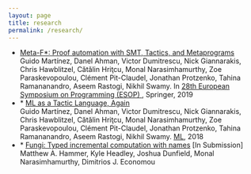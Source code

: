 ```yaml
---
layout: page
title: research
permalink: /research/
---
```

<div style="margin-top: 10px">
<ul>
<li><a href="https://arxiv.org/abs/1803.06547">Meta-F*: Proof automation with SMT, Tactics, and Metaprograms </a> <br> 
    Guido Martínez, Danel Ahman, Victor Dumitrescu, Nick Giannarakis, Chris Hawblitzel, Cătălin Hriţcu, Monal Narasimhamurthy, Zoe Paraskevopoulou, Clément Pit-Claudel, Jonathan Protzenko, Tahina Ramananandro, Aseem Rastogi, Nikhil Swamy. In <a href="https://conf.researchr.org/track/etaps-2019/esop-2019-papers">28th European Symposium on Programming (ESOP) </a>, Springer, 2019
</li>
<li>
* <a href="https://jonathan.protzenko.fr/papers/ml18.pdf">ML as a Tactic Language, Again</a> <br> 
    Guido Martínez, Danel Ahman, Victor Dumitrescu, Nick Giannarakis, Chris Hawblitzel, Cătălin Hriţcu, Monal Narasimhamurthy, Zoe Paraskevopoulou, Clément Pit-Claudel, Jonathan Protzenko, Tahina Ramananandro, Aseem Rastogi, Nikhil Swamy. <a href="https://icfp18.sigplan.org/track/mlfamilyworkshop-2018-papers">ML</a>, 2018 
</li>
<li>
* <a href="http://matthewhammer.org/fungi-lang-2018.pdf">Fungi: Typed incremental computation with names</a> [In Submission] <br> 
  Matthew A. Hammer, Kyle Headley, Joshua Dunfield, Monal Narasimhamurthy, Dimitrios J. Economou
</li>
</ul>
</div>